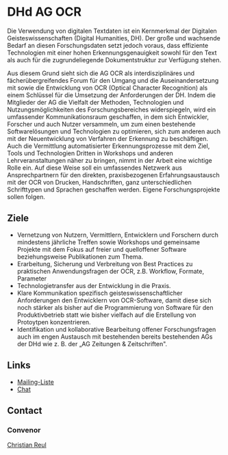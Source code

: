 # DHd AG OCR

Die Verwendung von digitalen Textdaten ist ein Kernmerkmal der Digitalen
Geisteswissenschaften (Digital Humanities, DH). Der große und wachsende Bedarf
an diesen Forschungsdaten setzt jedoch voraus, dass effiziente Technologien mit
einer hohen Erkennungsgenauigkeit sowohl für den Text als auch für die
zugrundeliegende Dokumentstruktur zur Verfügung stehen.

Aus diesem Grund sieht sich die AG OCR als interdisziplinäres und
fächerübergreifendes Forum für den Umgang und die Auseinandersetzung mit sowie
die Entwicklung von OCR (Optical Character Recognition) als einem Schlüssel für
die Umsetzung der Anforderungen der DH. Indem die Mitglieder der AG die
Vielfalt der Methoden, Technologien und Nutzungsmöglichkeiten des
Forschungsbereiches widerspiegeln, wird ein umfassender Kommunikationsraum
geschaffen, in dem sich Entwickler, Forscher und auch Nutzer versammeln, um zum
einen bestehende Softwarelösungen und Technologien zu optimieren, sich zum
anderen auch mit der Neuentwicklung von Verfahren der Erkennung zu
beschäftigen. Auch die Vermittlung automatisierter Erkennungsprozesse mit dem
Ziel, Tools und Technologien Dritten in Workshops und anderen
Lehrveranstaltungen näher zu bringen, nimmt in der Arbeit eine wichtige Rolle
ein. Auf diese Weise soll ein umfassendes Netzwerk aus Ansprechpartnern für den
direkten, praxisbezogenen Erfahrungsaustausch mit der OCR von Drucken,
Handschriften, ganz unterschiedlichen Schrifttypen und Sprachen geschaffen
werden. Eigene Forschungsprojekte sollen folgen. 

## Ziele

   * Vernetzung von Nutzern, Vermittlern, Entwicklern und Forschern durch
     mindestens jährliche Treffen sowie Workshops und gemeinsame Projekte mit
     dem Fokus auf freier und quelloffener Software beziehungsweise
     Publikationen zum Thema.
   * Erarbeitung, Sicherung und Verbreitung von Best Practices zu praktischen
     Anwendungsfragen der OCR, z.B. Workflow, Formate, Parameter
   * Technologietransfer aus der Entwicklung in die Praxis.
   * Klare Kommunikation spezifisch geisteswissenschaftlicher Anforderungen den
     Entwicklern von OCR-Software, damit diese sich noch stärker als bisher auf
     die Programmierung von Software für den Produktivbetrieb statt wie bisher
     vielfach auf die Erstellung von Protoytpen konzentrieren.
   * Identifikation und kollaborative Bearbeitung offener Forschungsfragen auch
     im engen Austausch mit bestehenden bereits bestehenden AGs der DHd wie z.
     B. der „AG Zeitungen & Zeitschriften".

## Links

* [Mailing-Liste](https://lists.uni-wuerzburg.de/mailman/listinfo/ag-ocr)
* [Chat](https://gitter.im/ag-ocr/community)

<!-- ## Minutes -->

<!-- * [Call 2019-06-14](./minutes/2019-06-14-Protokoll) -->
<!-- * [Call 2019-06-20](./minutes/2019-06-20) -->
<!-- * [Call 2019-06-21](./minutes/2019-06-21) -->
<!-- * [Workshop 2019-11-08](./minutes/2019-11-08-halle.md) -->

## Contact

### Convenor

[Christian Reul](mailto:christian.reul%20KLAMMERAFFE%20uni-wuerzburg.de)

<!-- ### Members -->

<!-- * Konstantin Baierer (Staatsbibliothek zu Berlin - Preußischer Kulturbesitz, OCR-D) -->
<!-- * Matthias Boenig (Berlin-Brandenburgische Akademie der Wissenschaften, OCR-D) -->
<!-- * Olaf Brandt (Universitätsbibliothek Tübingen) -->
<!-- * Daniel Brenn (Universitäts- und Landesbibliothek Sachsen-Anhalt) -->
<!-- * Andreas Büttner (Institut für Philosophie, Universität Würzburg) -->
<!-- * Dr. Vincent Christlein (Pattern Recognition Lab, Friedrich-Alexander-Universität Erlangen-Nürnberg) -->
<!-- * Dr. Michael Dahnke (Zentrum für Informations- und Medientechnologie, Universität Siegen) -->
<!-- * Dr. Florian Fink (Centrum für Informations- und Sprachverarbeitung, LMU München) -->
<!-- * Florian Landes (Bayerische Akademie der Wissenschaften) -->
<!-- * Dr. Jörg Lehmann (Universität Tübingen, Romanisches Seminar) -->
<!-- * Robert Nasarek (Institut für Geschichte, Martin-Luther-Universität Halle-Wittenberg) -->
<!-- * Clemens Neudecker (Staatsbibliothek zu Berlin - Preußischer Kulturbesitz, OCR-D) -->
<!-- * Christian Reul, M.Sc. (Zentrum für Philologie und Digitalität „Kallimachos”, Universität Würzburg) -->
<!-- * Dr. Uwe Springmann (Centrum für Informations- und Sprachverarbeitung, LMU München) -->
<!-- * Florian Wagner, M.Sc. (Universität Tübingen) -->
<!-- * Maximilian Wehner (Lehrstuhl für Künstliche Intelligenz und Angewandte Informatik, Universität Würzburg) -->
<!-- * Dr. Nikolaus Weichselbaumer (Abteilung Buchwissenschaft, Universität Mainz) -->
<!-- * Kay-Michael Würzner (Sächsische Landesbibliothek – Staats- und Universitätsbibliothek Dresden) -->

